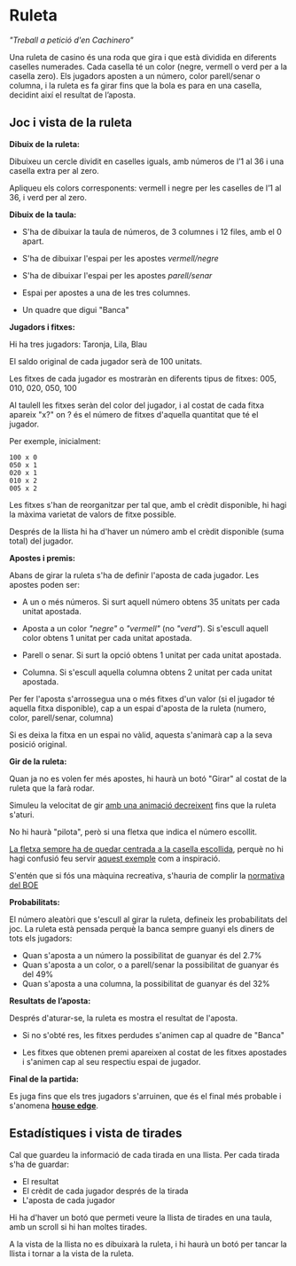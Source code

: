 # Ruleta

*"Treball a petició d'en Cachinero"*

Una ruleta de casino és una roda que gira i que està dividida en diferents caselles numerades. Cada casella té un color (negre, vermell o verd per a la casella zero). Els jugadors aposten a un número, color parell/senar o columna, i la ruleta es fa girar fins que la bola es para en una casella, decidint així el resultat de l’aposta.

## Joc i vista de la ruleta

**Dibuix de la ruleta:**

Dibuixeu un cercle dividit en caselles iguals, amb números de l’1 al 36 i una casella extra per al zero.

Apliqueu els colors corresponents: vermell i negre per les caselles de l’1 al 36, i verd per al zero.

**Dibuix de la taula:**

- S'ha de dibuixar la taula de números, de 3 columnes i 12 files, amb el 0 apart.

- S'ha de dibuixar l'espai per les apostes *vermell/negre*

- S'ha de dibuixar l'espai per les apostes *parell/senar*

- Espai per apostes a una de les tres columnes.

- Un quadre que digui "Banca"

**Jugadors i fitxes:**

Hi ha tres jugadors: Taronja, Lila, Blau

El saldo original de cada jugador serà de 100 unitats.

Les fitxes de cada jugador es mostraràn en diferents tipus de fitxes: 005, 010, 020, 050, 100

Al taulell les fitxes seràn del color del jugador, i al costat de cada fitxa apareix "x?" on ? és el número de fitxes d'aquella quantitat que té el jugador.

Per exemple, inicialment:
```text
100 x 0
050 x 1
020 x 1
010 x 2
005 x 2
```
Les fitxes s'han de reorganitzar per tal que, amb el crèdit disponible, hi hagi la màxima varietat de valors de fitxe possible.

Després de la llista hi ha d'haver un número amb el crèdit disponible (suma total) del jugador.

**Apostes i premis:**

Abans de girar la ruleta s'ha de definir l'aposta de cada jugador. Les apostes poden ser:

- A un o més números. Si surt aquell número obtens 35 unitats per cada unitat apostada.

- Aposta a un color *"negre"* o *"vermell"* (no *"verd"*). Si s'escull aquell color obtens 1 unitat per cada unitat apostada.

- Parell o senar. Si surt la opció obtens 1 unitat per cada unitat apostada.

- Columna. Si s'escull aquella columna obtens 2 unitat per cada unitat apostada.

Per fer l'aposta s'arrossegua una o més fitxes d'un valor (si el jugador té aquella fitxa disponible), cap a un espai d'aposta de la ruleta (numero, color, parell/senar, columna)

Si es deixa la fitxa en un espai no vàlid, aquesta s'animarà cap a la seva posició original.

**Gir de la ruleta:**

Quan ja no es volen fer més apostes, hi haurà un botó "Girar" al costat de la ruleta que la farà rodar.

Simuleu la velocitat de gir <span style="text-decoration:underline">amb una animació decreixent</span> fins que la ruleta s'aturi.

No hi haurà "pilota", però si una fletxa que indica el número escollit.

<span style="text-decoration:underline">La fletxa sempre ha de quedar centrada a la casella escollida</span>, perquè no hi hagi confusió feu servir [aquest exemple](https://optimisme.github.io/roulette/) com a inspiració.

S'entén que si fós una màquina recreativa, s'hauria de complir la [normativa del BOE](https://www.boe.es/buscar/pdf/1998/BOE-A-1998-23945-consolidado.pdf)

**Probabilitats:**

El número aleatòri que s'escull al girar la ruleta, defineix les probabilitats del joc. La ruleta està pensada perquè la banca sempre guanyi els diners de tots els jugadors:

- Quan s'aposta a un número la possibilitat de guanyar és del 2.7%
- Quan s'aposta a un color, o a parell/senar la possibilitat de guanyar és del 49%
- Quan s'aposta a una columna, la possibilitat de guanyar és del 32%

**Resultats de l’aposta:**

Després d'aturar-se, la ruleta es mostra el resultat de l'aposta.

- Si no s'obté res, les fitxes perdudes s'animen cap al quadre de "Banca"

- Les fitxes que obtenen premi apareixen al costat de les fitxes apostades i s'animen cap al seu respectiu espai de jugador.

**Final de la partida:**

Es juga fins que els tres jugadors s'arruinen, que és el final més probable i s'anomena **[house edge](https://en.wikipedia.org/wiki/Casino_game)**.

## Estadístiques i vista de tirades

Cal que guardeu la informació de cada tirada en una llista. Per cada tirada s'ha de guardar:

- El resultat
- El crèdit de cada jugador després de la tirada
- L'aposta de cada jugador

Hi ha d'haver un botó que permeti veure la llista de tirades en una taula, amb un scroll si hi han moltes tirades.

A la vista de la llista no es dibuixarà la ruleta, i hi haurà un botó per tancar la llista i tornar a la vista de la ruleta.